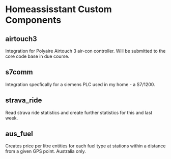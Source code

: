 # Homeassisstant Custom Components
## airtouch3
Integration for Polyaire Airtouch 3 air-con controller. Will be submitted to the core code base in due course.
## s7comm
Integration specfically for a siemens PLC used in my home - a S7/1200.
## strava_ride
Read strava ride statistics and create further statistics for this and last week.
## aus_fuel
Creates price per litre entities for each fuel type at stations within a distance from a given GPS point. Australia only.
